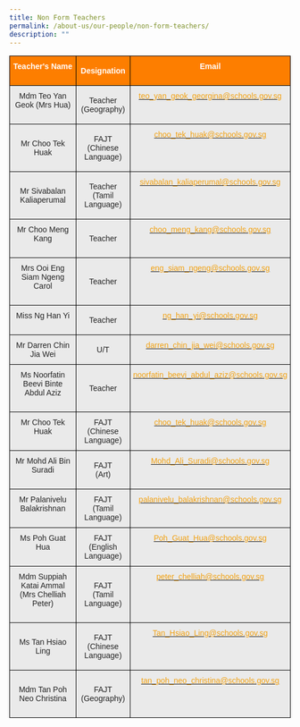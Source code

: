 ```yaml
---
title: Non Form Teachers
permalink: /about-us/our-people/non-form-teachers/
description: ""
---
```

<style type="text/css">
.tg  {border-collapse:collapse;border-spacing:0;}
.tg td{border-color:black;border-style:solid;border-width:1px;font-family:Arial, sans-serif;font-size:14px;
  overflow:hidden;padding:10px 5px;word-break:normal;}
.tg th{border-color:black;border-style:solid;border-width:1px;font-family:Arial, sans-serif;font-size:14px;
  font-weight:normal;overflow:hidden;padding:10px 5px;word-break:normal;}
.tg .tg-41i5{background-color:#EAEAEA;color:#F2A00F;text-align:center;vertical-align:top}
.tg .tg-pa0n{background-color:#FD7E00;color:#FFF;font-weight:bold;text-align:center;vertical-align:middle}
.tg .tg-ii8k{background-color:#EAEAEA;color:#222;text-align:center;vertical-align:top}
.tg .tg-t0cp{background-color:#FD7E00;color:#FFF;font-weight:bold;text-align:center;vertical-align:top}
.tg .tg-ku5w{background-color:#EAEAEA;color:#222;text-align:center;vertical-align:middle}
</style>
<table class="tg">
<thead>
  <tr>
    <th class="tg-pa0n" colspan="2"><span style="color:#FFF;background-color:#FD7E00">Teacher's Name</span><br><br></th>
    <th class="tg-pa0n"><span style="color:#FFF;background-color:#FD7E00">Designation</span><br></th>
    <th class="tg-t0cp"><span style="color:#FFF;background-color:#FD7E00">Email</span><br><br></th>
  </tr>
</thead>
<tbody>
  <tr>
    <td class="tg-ii8k" colspan="2"><span style="color:#222;background-color:#EAEAEA">Mdm Teo Yan Geok (Mrs Hua)</span><br><br></td>
    <td class="tg-ku5w"><span style="color:#222;background-color:#EAEAEA">Teacher</span><br><span style="color:#222;background-color:#EAEAEA">(Geography)</span></td>
    <td class="tg-41i5"><a href="mailto:teo_yan_geok_georgina@schools.gov.sg"><span style="text-decoration:none;color:#F2A00F">teo_yan_geok_georgina@schools.gov.sg</span></a><br></td>
  </tr>
  <tr>
    <td class="tg-ku5w" colspan="2"><span style="color:#222;background-color:#EAEAEA"> </span><br><span style="color:#222;background-color:#EAEAEA">Mr Choo Tek Huak</span><br><br></td>
    <td class="tg-ku5w"><span style="color:#222;background-color:#EAEAEA">FAJT</span><br><span style="color:#222;background-color:#EAEAEA">(Chinese Language)</span></td>
    <td class="tg-41i5"><a href="mailto:choo_tek_huak@schools.gov.sg"><span style="text-decoration:none;color:#F2A00F">choo_tek_huak@schools.gov.sg</span></a></td>
  </tr>
  <tr>
    <td class="tg-ku5w" colspan="2"><span style="color:#222;background-color:#EAEAEA"> </span><br><span style="color:#222;background-color:#EAEAEA">Mr Sivabalan Kaliaperumal</span><br><br></td>
    <td class="tg-ku5w"><span style="color:#222;background-color:#EAEAEA">Teacher</span><br><span style="color:#222;background-color:#EAEAEA">(Tamil Language)</span><br></td>
    <td class="tg-41i5"><a href="mailto:sivabalan_kaliaperumal@schools.gov.sg"><span style="text-decoration:none;color:#F2A00F">sivabalan_kaliaperumal@schools.gov.sg</span></a></td>
  </tr>
  <tr>
    <td class="tg-ii8k" colspan="2"><span style="color:#222;background-color:#EAEAEA">Mr Choo Meng Kang</span><br><br></td>
    <td class="tg-ku5w"><span style="color:#222;background-color:#EAEAEA"> Teacher </span></td>
    <td class="tg-41i5"><a href="mailto:choo_meng_kang@schools.gov.sg"><span style="text-decoration:none;color:#F2A00F">choo_meng_kang@schools.gov.sg </span></a></td>
  </tr>
  <tr>
    <td class="tg-ii8k" colspan="2"><span style="color:#222;background-color:#EAEAEA">Mrs Ooi Eng Siam Ngeng Carol</span><br><br></td>
    <td class="tg-ku5w"><span style="color:#222;background-color:#EAEAEA">Teacher </span></td>
    <td class="tg-41i5"><a href="mailto:eng_siam_ngeng@schools.gov.sg"><span style="text-decoration:none;color:#F2A00F">eng_siam_ngeng@schools.gov.sg </span></a></td>
  </tr>
  <tr>
    <td class="tg-ii8k" colspan="2"><span style="color:#222;background-color:#EAEAEA">Miss Ng Han Yi</span><br><br></td>
    <td class="tg-ku5w"><span style="color:#222;background-color:#EAEAEA">Teacher </span></td>
    <td class="tg-41i5"><a href="mailto:ng_han_yi@schools.gov.sg"><span style="text-decoration:none;color:#F2A00F">ng_han_yi@schools.gov.sg</span></a><span style="color:#222;background-color:#EAEAEA"> </span></td>
  </tr>
  <tr>
    <td class="tg-ii8k" colspan="2"><span style="color:#222;background-color:#EAEAEA">Mr Darren Chin Jia Wei</span></td>
    <td class="tg-ku5w"><span style="color:#222;background-color:#EAEAEA"> U/T</span></td>
    <td class="tg-41i5"><a href="mailto:darren_chin_jia_wei@schools.gov.sg"><span style="text-decoration:none;color:#F2A00F">darren_chin_jia_wei@schools.gov.sg</span></a><span style="color:#222;background-color:#EAEAEA"> </span></td>
  </tr>
  <tr>
    <td class="tg-ii8k" colspan="2"><span style="color:#222;background-color:#EAEAEA">Ms Noorfatin Beevi Binte Abdul Aziz</span><br><br></td>
    <td class="tg-ku5w"><span style="color:#222;background-color:#EAEAEA">Teacher </span></td>
    <td class="tg-41i5"><a href="mailto:noorfatin_beevi_abdul_aziz@schools.gov.sg"><span style="text-decoration:none;color:#F2A00F">noorfatin_beevi_abdul_aziz@schools.gov.sg</span></a><span style="color:#222;background-color:#EAEAEA"> </span></td>
  </tr>
  <tr>
    <td class="tg-ii8k" colspan="2"><span style="color:#222;background-color:#EAEAEA">Mr Choo Tek Huak</span><br><br></td>
    <td class="tg-ku5w"><span style="color:#222;background-color:#EAEAEA"> FAJT</span><br><span style="color:#222;background-color:#EAEAEA">(Chinese Language)  </span><br></td>
    <td class="tg-41i5"><a href="mailto:choo_tek_huak@schools.gov.sg"><span style="text-decoration:none;color:#F2A00F">choo_tek_huak@schools.gov.sg</span></a><br></td>
  </tr>
  <tr>
    <td class="tg-ii8k" colspan="2"><span style="color:#222;background-color:#EAEAEA">Mr Mohd Ali Bin Suradi</span><br><br></td>
    <td class="tg-ku5w"><span style="color:#222;background-color:#EAEAEA">FAJT</span><br><span style="color:#222;background-color:#EAEAEA">(Art) </span></td>
    <td class="tg-41i5"><a href="mailto:Mohd_Ali_Suradi@schools.gov.sg"><span style="text-decoration:none;color:#F2A00F">Mohd_Ali_Suradi@schools.gov.sg</span></a><br></td>
  </tr>
  <tr>
    <td class="tg-ii8k" colspan="2"><span style="color:#222;background-color:#EAEAEA">Mr Palanivelu Balakrishnan</span><br><br></td>
    <td class="tg-ku5w"><span style="color:#222;background-color:#EAEAEA"> FAJT</span><br><span style="color:#222;background-color:#EAEAEA">(Tamil Language)  </span></td>
    <td class="tg-41i5"><a href="mailto:palanivelu_balakrishnan@schools.gov.sg"><span style="text-decoration:none;color:#F2A00F">palanivelu_balakrishnan@schools.gov.sg</span></a></td>
  </tr>
  <tr>
    <td class="tg-ii8k" colspan="2"><span style="color:#222;background-color:#EAEAEA">Ms Poh Guat Hua</span><br><br></td>
    <td class="tg-ku5w"><span style="color:#222;background-color:#EAEAEA">  FAJT</span><br><span style="color:#222;background-color:#EAEAEA">(English Language)</span></td>
    <td class="tg-41i5"><a href="mailto:Poh_Guat_Hua@schools.gov.sg"><span style="text-decoration:none;color:#F2A00F">Poh_Guat_Hua@schools.gov.sg </span></a></td>
  </tr>
  <tr>
    <td class="tg-ii8k" colspan="2"><span style="color:#222;background-color:#EAEAEA">Mdm Suppiah Katai Ammal (Mrs Chelliah Peter)</span><br><br></td>
    <td class="tg-ku5w"><span style="color:#222;background-color:#EAEAEA">FAJT</span><br><span style="color:#222;background-color:#EAEAEA">(Tamil Language)   </span></td>
    <td class="tg-41i5"><a href="mailto:peter_chelliah@schools.gov.sg"><span style="text-decoration:none;color:#F2A00F">peter_chelliah@schools.gov.sg</span></a></td>
  </tr>
  <tr>
    <td class="tg-ku5w" colspan="2"><span style="color:#222;background-color:#EAEAEA"> </span><br><span style="color:#222;background-color:#EAEAEA">Ms Tan Hsiao Ling</span><br><br></td>
    <td class="tg-ku5w"><span style="color:#222;background-color:#EAEAEA">FAJT</span><br><span style="color:#222;background-color:#EAEAEA">(Chinese Language)    </span></td>
    <td class="tg-41i5"><a href="mailto:Tan_Hsiao_Ling@schools.gov.sg"><span style="text-decoration:none;color:#F2A00F">Tan_Hsiao_Ling@schools.gov.sg</span></a></td>
  </tr>
  <tr>
    <td class="tg-ku5w" colspan="2"><span style="color:#222;background-color:#EAEAEA"> </span><br><span style="color:#222;background-color:#EAEAEA">Mdm Tan Poh Neo Christina</span><br><br></td>
    <td class="tg-ku5w"><span style="color:#222;background-color:#EAEAEA">FAJT</span><br><span style="color:#222;background-color:#EAEAEA">(Geography)   </span></td>
    <td class="tg-41i5"><a href="mailto:tan_poh_neo_christina@schools.gov.sg"><span style="text-decoration:none;color:#F2A00F">tan_poh_neo_christina@schools.gov.sg</span></a></td>
  </tr>
</tbody>
</table>